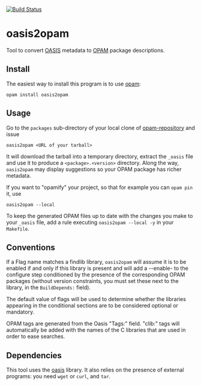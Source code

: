 [![Build Status](https://travis-ci.org/ocaml/oasis2opam.svg?branch=master)](https://travis-ci.org/ocaml/oasis2opam)

oasis2opam
==========

Tool to convert [OASIS](https://github.com/ocaml/oasis) metadata to
[OPAM](https://github.com/OCamlPro/opam) package descriptions.

Install
-------

The easiest way to install this program is to use
[opam](https://opam.ocaml.org/):

    opam install oasis2opam


Usage
-----

Go to the `packages` sub-directory of your local clone of
[opam-repository](https://github.com/OCamlPro/opam-repository) and
issue

    oasis2opam <URL of your tarball>

It will download the tarball into a temporary directory, extract the
`_oasis` file and use it to produce a `<package>.<version>` directory.
Along the way, `oasis2opam` may display suggestions so your OPAM
package has richer metadata.

If you want to "opamify" your project, so that for example you can
`opam pin` it, use

    oasis2opam --local

To keep the generated OPAM files up to date with the changes you make
to your `_oasis` file, add a rule executing `oasis2opam --local -y`
in your `Makefile`.


Conventions
-----------

If a Flag name matches a findlib library, ``oasis2opam`` will assume
it is to be enabled if and only if this library is present and will
add a --enable-<flag> to the configure step conditioned by the
presence of the corresponding OPAM packages (without version
constraints, you must set these next to the library, in the
``BuildDepends:`` field).

The default value of flags will be used to determine whether the
libraries appearing in the conditional sections are to be considered
optional or mandatory.

OPAM tags are generated from the Oasis "Tags:" field.  "clib:" tags
will automatically be added with the names of the C libraries that are
used in order to ease searches.


Dependencies
------------

This tool uses the [oasis](https://github.com/ocaml/oasis) library.
It also relies on the presence of external programs: you need `wget`
or `curl`, and `tar`.
